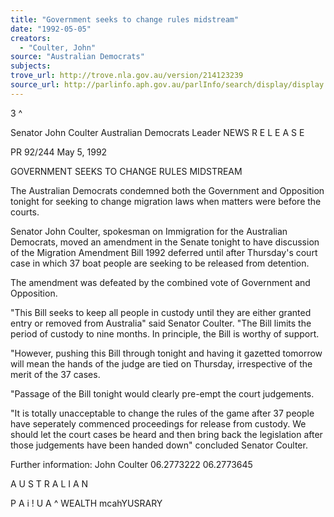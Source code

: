 ```yaml
---
title: "Government seeks to change rules midstream"
date: "1992-05-05"
creators:
  - "Coulter, John"
source: "Australian Democrats"
subjects:
trove_url: http://trove.nla.gov.au/version/214123239
source_url: http://parlinfo.aph.gov.au/parlInfo/search/display/display.w3p;query=Id%3A%22media/pressrel/HPR02007592%22
---
```


 3 ^

 Senator John Coulter Australian Democrats Leader  NEWS R E L E A S E

 PR 92/244  May 5, 1992

 GOVERNMENT SEEKS TO CHANGE RULES MIDSTREAM

 The Australian Democrats condemned both the Government and Opposition tonight for  seeking to change migration laws when matters were before the courts.

 Senator John Coulter, spokesman on Immigration for the Australian Democrats, moved  an amendment in the Senate tonight to have discussion of the Migration Amendment Bill  1992 deferred until after Thursday's court case in which 37 boat people are seeking to  be released from detention.

 The amendment was defeated by the combined vote of Government and Opposition.

 "This Bill seeks to keep all people in custody until they are either granted entry or  removed from Australia" said Senator Coulter. "The Bill limits the period of custody to  nine months. In principle, the Bill is worthy of support.

 "However, pushing this Bill through tonight and having it gazetted tomorrow will mean  the hands of the judge are tied on Thursday, irrespective of the merit of the 37 cases.

 "Passage of the Bill tonight would clearly pre-empt the court judgements.

 "It is totally unacceptable to change the rules of the game after 37 people have seperately  commenced proceedings for release from custody. We should let the court cases be heard  and then bring back the legislation after those judgements have been handed down"  concluded Senator Coulter.

 Further information: John Coulter 06.2773222 06.2773645

 A U S T  R A L I  A N

 P A i ! U A ^ WEALTH mcahYUSRARY

